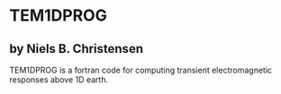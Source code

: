 # TEM1DPROG
## by Niels B. Christensen
TEM1DPROG is a fortran code for computing transient electromagnetic responses above 1D earth.


